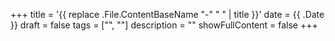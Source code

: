 +++
title = '{{ replace .File.ContentBaseName "-" " " | title }}'
date = {{ .Date }}
draft = false
tags = ["", ""]
description = ""
showFullContent = false
+++
